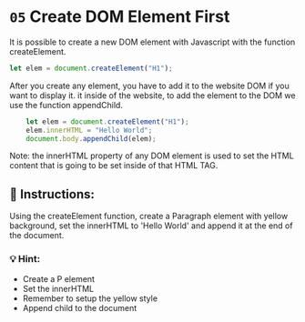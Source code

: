# `05` Create DOM Element First

It is possible to create a new DOM element with Javascript with the function createElement.
```js
let elem = document.createElement("H1");
```

After you create any element, you have to add it to the website DOM if you want to display it. it inside of the website, to add the element to the DOM we use the function appendChild.
```js
    let elem = document.createElement("H1");
    elem.innerHTML = "Hello World";
    document.body.appendChild(elem);
```

Note: the innerHTML property of any DOM element is used to set the HTML content that is going to be set inside of that HTML TAG.


## 📝 Instructions:
Using the createElement function, create a Paragraph element with yellow background, set the innerHTML to 'Hello World' and append it at the end of the document.

### 💡 Hint:
- Create a P element
- Set the innerHTML
- Remember to setup the yellow style
- Append child to the document